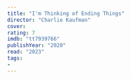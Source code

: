 ```yaml
---
title: "I'm Thinking of Ending Things"
director: "Charlie Kaufman"
cover: 
rating: 7
imdb: "tt7939766"
publishYear: "2020"
read: "2023"
tags:
- 
---
```

